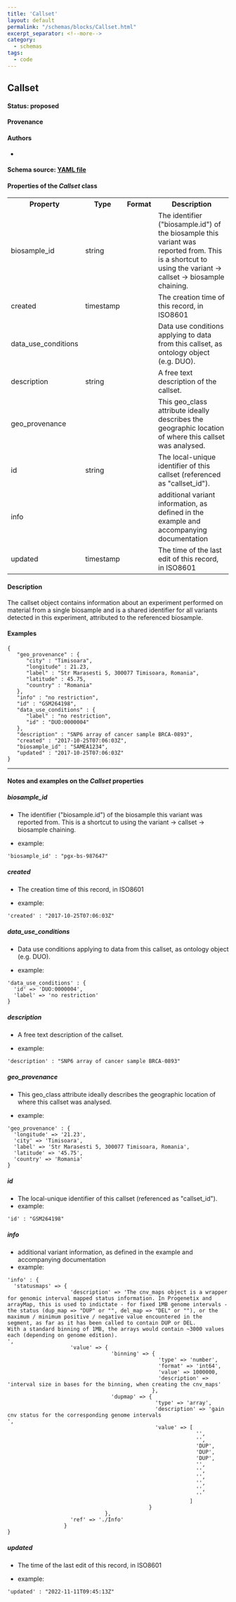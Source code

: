 ```yaml
---
title: 'Callset'
layout: default
permalink: "/schemas/blocks/Callset.html"
excerpt_separator: <!--more-->
category:
  - schemas
tags:
  - code
---
```

## Callset


#### Status: __proposed__

<!--more-->



#### Provenance  


#### Authors

* 

#### Schema source: [YAML file](https://github.com/ga4gh-schemablocks/blocks/blob/master/src/yaml/callset.yaml)    
#### Properties of the _Callset_ class    

<table>
  <tr>
    <th>Property</th>
    <th>Type</th>
    <th>Format</th>
    <th>Description</th>
  </tr>
  <tr>
    <td>biosample_id</td>
    <td>string</td>
    <td></td>
    <td>The identifier ("biosample.id") of the biosample this variant was reported from. This is a shortcut to using the variant -> callset -> biosample chaining.
</td>
  </tr>
  <tr>
    <td>created</td>
    <td>timestamp</td>
    <td></td>
    <td>The creation time of this record, in ISO8601
</td>
  </tr>
  <tr>
    <td>data_use_conditions</td>
    <td></td>
    <td></td>
    <td>Data use conditions applying to data from this callset, as ontology object (e.g. DUO).
</td>
  </tr>
  <tr>
    <td>description</td>
    <td>string</td>
    <td></td>
    <td>A free text description of the callset.
</td>
  </tr>
  <tr>
    <td>geo_provenance</td>
    <td></td>
    <td></td>
    <td>This geo_class attribute ideally describes the geographic location of where this callset was analysed.
</td>
  </tr>
  <tr>
    <td>id</td>
    <td>string</td>
    <td></td>
    <td>The local-unique identifier of this callset (referenced as "callset_id").</td>
  </tr>
  <tr>
    <td>info</td>
    <td></td>
    <td></td>
    <td>additional variant information, as defined in the example and accompanying documentation</td>
  </tr>
  <tr>
    <td>updated</td>
    <td>timestamp</td>
    <td></td>
    <td>The time of the last edit of this record, in ISO8601
</td>
  </tr>

</table>


#### Description 
The callset object contains information about an experiment performed on material from a single biosample
and is a shared identifier for all variants detected in this experiment, attributed to the referenced biosample.



#### Examples

```
{
   "geo_provenance" : {
      "city" : "Timisoara",
      "longitude" : 21.23,
      "label" : "Str Marasesti 5, 300077 Timisoara, Romania",
      "latitude" : 45.75,
      "country" : "Romania"
   },
   "info" : "no restriction",
   "id" : "GSM264198",
   "data_use_conditions" : {
      "label" : "no restriction",
      "id" : "DUO:0000004"
   },
   "description" : "SNP6 array of cancer sample BRCA-0893",
   "created" : "2017-10-25T07:06:03Z",
   "biosample_id" : "SAMEA1234",
   "updated" : "2017-10-25T07:06:03Z"
}
```
--------------------------------------------------------------------------------

<h4>Notes and examples on the <i>Callset</i> properties</h4>

##### biosample_id

* The identifier ("biosample.id") of the biosample this variant was reported from. This is a shortcut to using the variant -> callset -> biosample chaining.

* example:

```
'biosample_id' : "pgx-bs-987647"
```

##### created

* The creation time of this record, in ISO8601

* example:

```
'created' : "2017-10-25T07:06:03Z"
```

##### data_use_conditions

* Data use conditions applying to data from this callset, as ontology object (e.g. DUO).

* example:

```
'data_use_conditions' : {
  'id' => 'DUO:0000004',
  'label' => 'no restriction'
}
```

##### description

* A free text description of the callset.

* example:

```
'description' : "SNP6 array of cancer sample BRCA-0893"
```

##### geo_provenance

* This geo_class attribute ideally describes the geographic location of where this callset was analysed.

* example:

```
'geo_provenance' : {
  'longitude' => '21.23',
  'city' => 'Timisoara',
  'label' => 'Str Marasesti 5, 300077 Timisoara, Romania',
  'latitude' => '45.75',
  'country' => 'Romania'
}
```

##### id

* The local-unique identifier of this callset (referenced as "callset_id").
* example:

```
'id' : "GSM264198"
```

##### info

* additional variant information, as defined in the example and accompanying documentation
* example:

```
'info' : {
  'statusmaps' => {
                    'description' => 'The cnv_maps object is a wrapper for genomic interval mapped status information. In Progenetix and arrayMap, this is used to indictate - for fixed 1MB genome intervals - the status (dup_map => "DUP" or "", del_map => "DEL" or ""), or the maximum / minimum positive / negative value encountered in the segment, as far as it has been called to contain DUP or DEL.
With a standard binning of 1MB, the arrays would contain ~3000 values each (depending on genome edition).
',
                    'value' => {
                                 'binning' => {
                                                'type' => 'number',
                                                'format' => 'int64',
                                                'value' => 1000000,
                                                'description' => 'interval size in bases for the binning, when creating the cnv_maps'
                                              },
                                 'dupmap' => {
                                               'type' => 'array',
                                               'description' => 'gain cnv status for the corresponding genome intervals
',
                                               'value' => [
                                                            '',
                                                            '',
                                                            'DUP',
                                                            'DUP',
                                                            'DUP',
                                                            '',
                                                            '',
                                                            '',
                                                            '',
                                                            '',
                                                            ''
                                                          ]
                                             }
                               },
                    'ref' => './Info'
                  }
}
```

##### updated

* The time of the last edit of this record, in ISO8601

* example:

```
'updated' : "2022-11-11T09:45:13Z"
```

